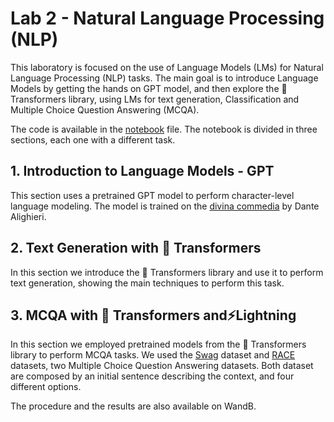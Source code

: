 # Lab 2 - Natural Language Processing (NLP)

This laboratory is focused on the use of Language Models (LMs) for Natural Language Processing (NLP) tasks. The main goal is to introduce Language Models by getting the hands on GPT model, and then explore the 🤗 Transformers library, using LMs for text generation, Classification and  Multiple Choice Question Answering (MCQA).

The code is available in the [notebook](./Lab2-LLMs.ipynb) file. The notebook is divided in three sections, each one with a different task.

## 1. Introduction to Language Models - GPT
This section uses a pretrained GPT model to perform character-level language modeling. The model is trained on the [divina commedia](https://it.wikipedia.org/wiki/La_divina_commedia) by Dante Alighieri.

## 2. Text Generation with 🤗 Transformers
In this section we introduce the 🤗 Transformers library and use it to perform text generation, showing the main techniques to perform this task.

## 3. MCQA with 🤗 Transformers and⚡Lightning 
In this section we employed pretrained models from the 🤗 Transformers library to perform MCQA tasks. We used the [Swag](https://arxiv.org/abs/1808.05326) dataset and [RACE](https://aclanthology.org/D17-1082.pdf) datasets, two Multiple Choice Question Answering datasets. Both dataset are composed by an  initial sentence describing the context, and four different options.

The procedure and the results are also available on WandB.



